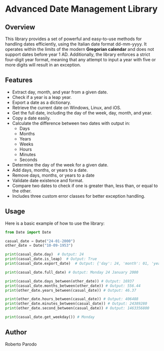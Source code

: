 # Advanced Date Management Library

## Overview
This library provides a set of powerful and easy-to-use methods for handling dates efficiently, using the Italian date format dd-mm-yyyy. 
It operates within the limits of the modern **Gregorian calendar** and does not support dates before year 1 AD. 
Additionally, the library enforces a strict four-digit year format, meaning that any attempt to input a year with five or more digits will result in an exception.

## Features
- Extract day, month, and year from a given date.
- Check if a year is a leap year.
- Export a date as a dictionary.
- Retrieve the current date on Windows, Linux, and iOS.
- Get the full date, including the day of the week, day, month, and year.
- Copy a date easily.
- Calculate the difference between two dates with output in:
  - Days
  - Months
  - Years
  - Weeks
  - Hours
  - Minutes
  - Seconds
- Determine the day of the week for a given date.
- Add days, months, or years to a date. 
- Remove days, months, or years to a date
- Validate date existence and format.
- Compare two dates to check if one is greater than, less than, or equal to the other.
- Includes three custom error classes for better exception handling.

## Usage
Here is a basic example of how to use the library:
```python
from Date import Date

casual_date = Date("24-01-2000")
other_date = Date("10-09-1953")

print(casual_date.day)  # Output: 24
print(casual_date.is_leap)  # Output: True
print(casual_date.export_date)  # Output: {'day': 24, 'month': 01, 'year': 2000}

print(casual_date.full_date) # Output: Monday 24 January 2000

print(casual_date.days_between(other_date)) # Output: 16937
print(casual_date.months_between(other_date)) # Output: 556.44
print(other_date.years_between(casual_date)) # Output: 46.37

print(other_date.hours_between(casual_date)) # Output: 406488
print(other_date.minutes_between(casual_date)) # Output: 24389280
print(other_date.second_between(casual_date)) # Output: 1463356800

print(casual_date.get_weekday()) # Monday
```
## Author
Roberto Parodo